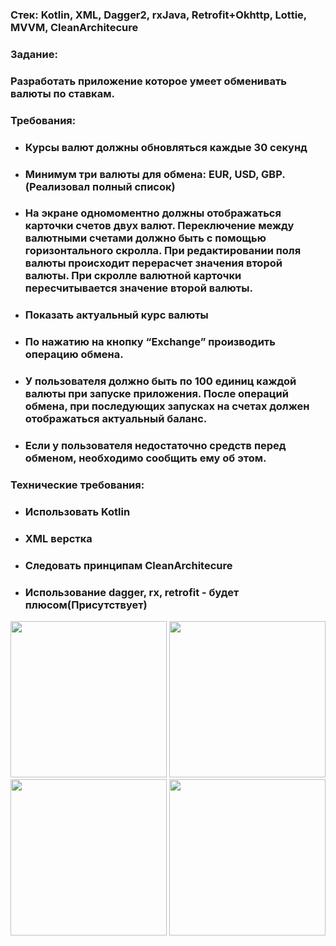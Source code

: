 ### Стек: Kotlin, XML, Dagger2, rxJava, Retrofit+Okhttp, Lottie, MVVM, CleanArchitecure

### Задание:
### Разработать приложение которое умеет обменивать валюты по ставкам.
### Требования:
* ### Курсы валют должны обновляться каждые 30 секунд
* ### Минимум три валюты для обмена: EUR, USD, GBP. (Реализовал полный список)
* ### На экране одномоментно должны отображаться карточки счетов двух валют. Переключение между валютными счетами должно быть с помощью горизонтального скролла. При редактировании поля валюты происходит перерасчет значения второй валюты. При скролле валютной карточки пересчитывается значение второй валюты.
* ### Показать актуальный курс валюты
* ### По нажатию на кнопку “Exchange” производить операцию обмена.
* ### У пользователя должно быть по 100 единиц каждой валюты при запуске приложения. После операций обмена, при последующих запусках на счетах должен отображаться актуальный баланс.
* ### Если у пользователя недостаточно средств перед обменом, необходимо сообщить ему об этом.
### Технические требования:
* ### Использовать Kotlin
* ### XML верстка
* ### Следовать принципам CleanArchitecure
* ### Использование dagger, rx, retrofit -  будет плюсом(Присутствует)

<img src="https://github.com/user-attachments/assets/bf334d9d-df53-4b1d-a7a6-bb05d462196a" width="250">
<img src="https://github.com/user-attachments/assets/54b48edf-5a6b-44d6-844d-031ec4f4731a" width="250">
<img src="https://github.com/user-attachments/assets/5b9516c9-52a1-4204-bfb4-bcd20470b61f" width="250">
<img src="https://github.com/user-attachments/assets/a13b75ab-d386-47b0-a313-061ada9ac7e7" width="250">

